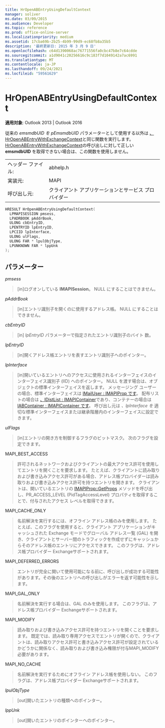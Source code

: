 ```yaml
---
title: HrOpenABEntryUsingDefaultContext
manager: soliver
ms.date: 03/09/2015
ms.audience: Developer
ms.topic: reference
ms.prod: office-online-server
ms.localizationpriority: medium
ms.assetid: 17cba69b-2b25-4b99-99d9-ec68fb8a35b5
description: '最終更新日: 2015 年 3 月 9 日'
ms.openlocfilehash: c64d1390068ac76771556fa0cbc47b8e7c64cdde
ms.sourcegitcommit: a1d9041c20256616c9c183f7d1049142a7ac6991
ms.translationtype: MT
ms.contentlocale: ja-JP
ms.lasthandoff: 09/24/2021
ms.locfileid: "59561629"
---
```

# <a name="hropenabentryusingdefaultcontext"></a>HrOpenABEntryUsingDefaultContext

  
  
**適用対象**: Outlook 2013 | Outlook 2016 
  
従来の _emsmdbUID を pEmsmdbUID_ パラメーターとして使用する以外は [、HrOpenABEntryWithExchangeContext](hropenabentrywithexchangecontext.md)と同じ関数を実行します。 [HrOpenABEntryWithExchangeContext](hropenabentrywithexchangecontext.md)の呼び出しに対して正しい **emsmdbUID** を取得できない場合は、この関数を使用しません。
  
|||
|:-----|:-----|
|ヘッダー ファイル:  <br/> |abhelp.h  <br/> |
|実装元:  <br/> |MAPI  <br/> |
|呼び出し元:  <br/> |クライアント アプリケーションとサービス プロバイダー  <br/> |
   
```cpp
HRESULT HrOpenABEntryUsingDefaultContext(
  LPMAPISESSION pmsess,
  LPADRBOOK pAddrBook,
  ULONG cbEntryID,
  LPENTRYID lpEntryID,
  LPCIID lpInterface,
  ULONG ulFlags,
  ULONG FAR * lpulObjType,
  LPUNKNOWN FAR * lppUnk
);
```

## <a name="parameters"></a>パラメーター

 _pmsess_
  
> [in]ログオンしている **IMAPISession**。 NULL にすることはできません。
    
 _pAddrBook_
  
> [in]エントリ識別子を開くのに使用するアドレス帳。 NULL にすることはできません。
    
 _cbEntryID_
  
> [in]  _lpEntryID_ パラメーターで指定されたエントリ識別子のバイト 数。 
    
 _lpEntryID_
  
>  [in]開くアドレス帳エントリを表すエントリ識別子へのポインター。 
    
 _lpInterface_
  
> [in]開いているエントリへのアクセスに使用されるインターフェイスのインターフェイス識別子 (IID) へのポインター。 NULL を渡す場合は、オブジェクトの標準インターフェイスを返します。 メッセージング ユーザーの場合、標準インターフェイスは [IMailUser : IMAPIProp です](imailuserimapiprop.md)。 配布リストの場合は [、IDistList : IMAPIContainer](idistlistimapicontainer.md)であり、コンテナーの場合は [IABContainer : IMAPIContainer です](iabcontainerimapicontainer.md)。 呼び出し元は  _、lpInterface を_ 適切な標準インターフェイスまたは継承階層内のインターフェイスに設定できます。 
    
 _ulFlags_
  
> [in]エントリの開き方を制御するフラグのビットマスク。 次のフラグを設定できます。
    
MAPI_BEST_ACCESS
  
> 許可されるネットワークおよびクライアントの最大アクセス許可を使用してエントリを開くことを要求します。 たとえば、クライアントに読み取りおよび書き込みアクセス許可がある場合、アドレス帳プロバイダーは読み取りおよび書き込みアクセス許可を持つエントリを開きます。 クライアントは、開いているエントリの [IMAPIProp::GetProps](imapiprop-getprops.md) メソッドを呼び出し、PR_ACCESS_LEVEL (PidTagAccessLevel) プロパティを取得することで、付与されたアクセス レベルを取得できます。 
    
MAPI_CACHE_ONLY
  
> 名前解決を実行するには、オフライン アドレス帳のみを使用します。 たとえば、このフラグを使用すると、クライアント アプリケーションがキャッシュされた Exchange モードでグローバル アドレス一覧 (GAL) を開き、クライアントとサーバー間のトラフィックを作成せずにキャッシュからそのアドレス帳のエントリにアクセスできます。 このフラグは、アドレス帳プロバイダー Exchangeサポートされます。
    
MAPI_DEFERRED_ERRORS
  
> エントリが完全に開いて使用可能になる前に、呼び出しが成功する可能性があります。その後のエントリへの呼び出しがエラーを返す可能性を示します。
    
MAPI_GAL_ONLY
  
> 名前解決を実行する場合は、GAL のみを使用します。 このフラグは、アドレス帳プロバイダー Exchangeサポートされます。
    
MAPI_MODIFY
  
> 読み取りおよび書き込みアクセス許可を持つエントリを開くことを要求します。 既定では、読み取り専用アクセスでエントリが開くので、クライアントは、読み取りアクセス許可と書き込みアクセス許可が設定されているかどうかに関係なく、読み取りおよび書き込み権限が付与MAPI_MODIFY必要があります。
    
MAPI_NO_CACHE
  
> 名前解決を実行するためにオフライン アドレス帳を使用しない。 このフラグは、アドレス帳プロバイダー Exchangeサポートされます。
    
 _lpulObjType_
  
> [out]開いたエントリの種類へのポインター。
    
 _lppUnk_
  
> [out]開いたエントリのポインターへのポインター。
    

